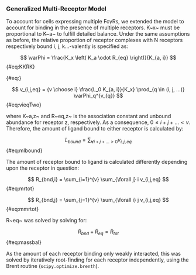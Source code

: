 ### Generalized Multi-Receptor Model

To account for cells expressing multiple FcγRs, we extended the model to account for binding in the presence of multiple receptors. K~x~ must be proportional to K~a~ to fulfill detailed balance. Under the same assumptions as before, the relative proportion of receptor complexes with N receptors respectively bound i, j, k...-valently is specified as:

$$ \varPhi = \frac{K_x \left( K_a \odot R_{eq} \right)}{K_{a, i}} $$ {#eq:KKRK}

$$ $$ {#eq:}

$$ v_{i,j,eq} = {v \choose i} \frac{L_0 K_{a, i}}{K_x} \prod_{q \in (i, j, ...)} \varPhi_q^{v_{q}} $$ {#eq:vieqTwo}

where K~a,z~ and R~eq,z~ is the association constant and unbound abundance for receptor z, respectively. As a consequence, $0 \leq i + j + ... < v$. Therefore, the amount of ligand bound to either receptor is calculated by:

$$ L_{bound} = \sum_{\forall i + j + ... > 0} v_{i,j,eq}  $$ {#eq:mlbound}

The amount of receptor bound to ligand is calculated differently depending upon the receptor in question:

$$ R_{bnd,i} = \sum_{i=1}^{v} \sum_{\forall j} i v_{i,j,eq} $$ {#eq:mrtot}

$$ R_{bnd,j} = \sum_{j=1}^{v} \sum_{\forall i} j v_{i,j,eq} $$ {#eq:mmrtot}

R~eq~ was solved by solving for:

$$ R_{bnd} + R_{eq} = R_{tot} $$ {#eq:massbal}

As the amount of each receptor binding only weakly interacted, this was solved by iteratively root-finding for each receptor independently, using the Brent routine (`scipy.optimize.brenth`).
